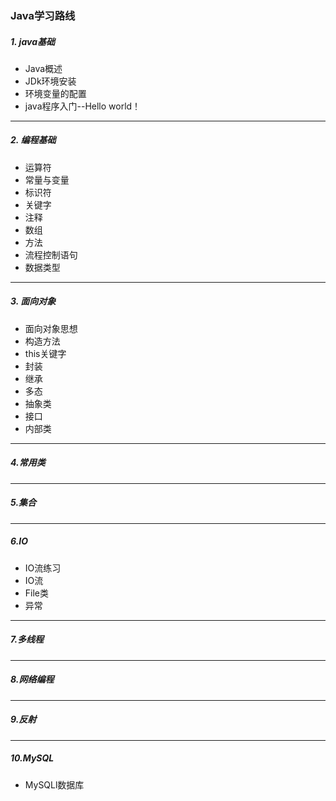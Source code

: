 ### Java学习路线

##### 1. java基础
* Java概述
* JDk环境安装
* 环境变量的配置
* java程序入门--Hello world！
* ***
##### 2. 编程基础
* 运算符
* 常量与变量
* 标识符
* 关键字
* 注释  
* 数组
* 方法
* 流程控制语句
* 数据类型
* ****
##### 3. 面向对象
* 面向对象思想
* 构造方法
* this关键字
* 封装
* 继承
* 多态
* 抽象类
* 接口
* 内部类
* ****
##### 4.常用类
* ****
##### 5.集合
* ****
##### 6.IO
* IO流练习
* IO流
* File类
* 异常
* ****
##### 7.多线程
* ****
##### 8.网络编程
* ****
##### 9.反射
* ****
##### 10.MySQL
* MySQLl数据库
